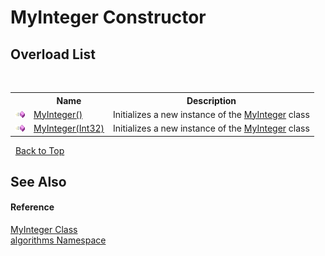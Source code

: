 # MyInteger Constructor 
 


## Overload List
&nbsp;<table><tr><th></th><th>Name</th><th>Description</th></tr><tr><td>![Public method](media/pubmethod.gif "Public method")</td><td><a href="9baf49f1-e2bc-d98e-7794-4bd374ae5fa5">MyInteger()</a></td><td>
Initializes a new instance of the <a href="b18f54b2-0848-5235-8447-fbc0cccfd75e">MyInteger</a> class</td></tr><tr><td>![Public method](media/pubmethod.gif "Public method")</td><td><a href="d122b80b-fcec-d24e-e668-1aded7e6954d">MyInteger(Int32)</a></td><td>
Initializes a new instance of the <a href="b18f54b2-0848-5235-8447-fbc0cccfd75e">MyInteger</a> class</td></tr></table>&nbsp;
<a href="#myinteger-constructor">Back to Top</a>

## See Also


#### Reference
<a href="b18f54b2-0848-5235-8447-fbc0cccfd75e">MyInteger Class</a><br /><a href="82f88b43-fdc9-bc99-9558-75fce96d448f">algorithms Namespace</a><br />